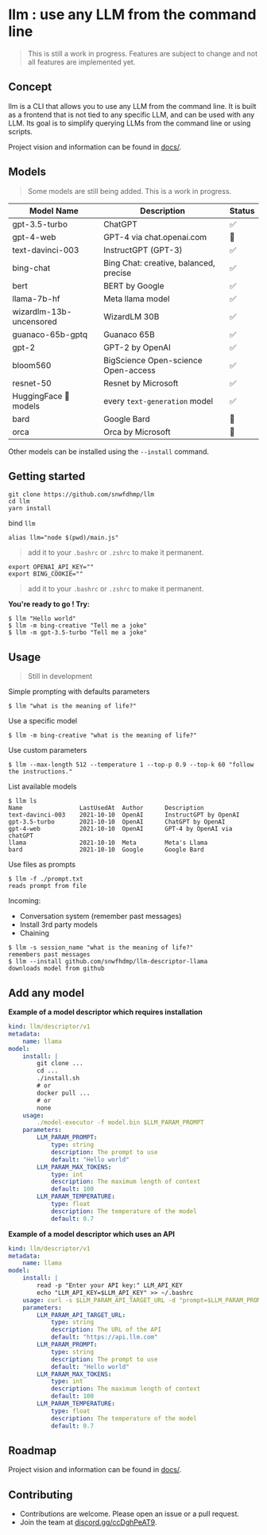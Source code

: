 # llm : use any LLM from the command line

> This is still a work in progress. Features are subject to change and not all features are implemented yet.

## Concept

llm is a CLI that allows you to use any LLM from the command line.
It is built as a frontend that is not tied to any specific LLM, and can be used with any LLM.
Its goal is to simplify querying LLMs from the command line or using scripts.

Project vision and information can be found in [docs/](docs/).

## Models

> Some models are still being added. This is a work in progress.

| Model Name                   | Description                                     | Status |
|------------------------------|-------------------------------------------------|--------|
| gpt-3.5-turbo                | ChatGPT                                         | ✅      |
| gpt-4-web                    | GPT-4 via chat.openai.com                       | 🔄      |
| text-davinci-003             | InstructGPT (GPT-3)                             | ✅      |
| bing-chat                    | Bing Chat: creative, balanced, precise          | ✅      |
| bert                         | BERT by Google                                  | ✅      |
| llama-7b-hf                  | Meta llama model                                | ✅      |
| wizardlm-13b-uncensored      | WizardLM 30B                                    | ✅      |
| guanaco-65b-gptq             | Guanaco 65B                                     | ✅      |
| gpt-2                        | GPT-2 by OpenAI                                 | ✅      |
| bloom560                     | BigScience Open-science Open-access             | ✅      |
| resnet-50                    | Resnet by Microsoft                             | ✅      |
| HuggingFace 🤗 models | every `text-generation` model | ✅      |
| bard                         | Google Bard                                     | 🔄      |
| orca                         | Orca by Microsoft                               | 🔄     |

Other models can be installed using the `--install` command.

## Getting started

```
git clone https://github.com/snwfdhmp/llm
cd llm
yarn install
```

bind `llm` 

```
alias llm="node $(pwd)/main.js"
```

> add it to your `.bashrc` or `.zshrc` to make it permanent.

```
export OPENAI_API_KEY=""
export BING_COOKIE=""
```

> add it to your `.bashrc` or `.zshrc` to make it permanent.

**You're ready to go ! Try:**

```
$ llm "Hello world"
$ llm -m bing-creative "Tell me a joke"
$ llm -m gpt-3.5-turbo "Tell me a joke"
```

## Usage

> Still in development

Simple prompting with defaults parameters

```
$ llm "what is the meaning of life?"
```

Use a specific model

```
$ llm -m bing-creative "what is the meaning of life?"
```

Use custom parameters

```
$ llm --max-length 512 --temperature 1 --top-p 0.9 --top-k 60 "follow the instructions."
```

List available models

```
$ llm ls
Name				LastUsedAt	Author 		Description
text-davinci-003	2021-10-10 	OpenAI 		InstructGPT by OpenAI
gpt-3.5-turbo   	2021-10-10 	OpenAI 		ChatGPT by OpenAI
gpt-4-web          	2021-10-10 	OpenAI 		GPT-4 by OpenAI via chatGPT
llama   			2021-10-10 	Meta    	Meta's Llama
bard       			2021-10-10 	Google  	Google Bard
```

Use files as prompts

```
$ llm -f ./prompt.txt
reads prompt from file
```

Incoming:

- Conversation system (remember past messages)
- Install 3rd party models
- Chaining

```
$ llm -s session_name "what is the meaning of life?"
remembers past messages
$ llm --install github.com/snwfhdmp/llm-descriptor-llama
downloads model from github
```

## Add any model

**Example of a model descriptor which requires installation**

```yaml
kind: llm/descriptor/v1
metadata:
	name: llama
model:
	install: |
		git clone ...
		cd ...
		./install.sh
		# or
		docker pull ...
		# or
		none
	usage:
		./model-executor -f model.bin $LLM_PARAM_PROMPT
	parameters:
		LLM_PARAM_PROMPT:
			type: string
			description: The prompt to use
			default: "Hello world"
		LLM_PARAM_MAX_TOKENS:
			type: int
			description: The maximum length of context
			default: 100
		LLM_PARAM_TEMPERATURE:
			type: float
			description: The temperature of the model
			default: 0.7
```

**Example of a model descriptor which uses an API**

```yaml
kind: llm/descriptor/v1
metadata:
	name: llama
model:
	install: |
		read -p "Enter your API key:" LLM_API_KEY
		echo "LLM_API_KEY=$LLM_API_KEY" >> ~/.bashrc
	usage: curl -s $LLM_PARAM_API_TARGET_URL -d "prompt=$LLM_PARAM_PROMPT&api_key=$LLM_API_KEY"
	parameters:
		LLM_PARAM_API_TARGET_URL:
			type: string
			description: The URL of the API
			default: "https://api.llm.com"
		LLM_PARAM_PROMPT:
			type: string
			description: The prompt to use
			default: "Hello world"
		LLM_PARAM_MAX_TOKENS:
			type: int
			description: The maximum length of context
			default: 100
		LLM_PARAM_TEMPERATURE:
			type: float
			description: The temperature of the model
			default: 0.7
```

## Roadmap

Project vision and information can be found in [docs/](docs/).

## Contributing

- Contributions are welcome. Please open an issue or a pull request.
- Join the team at [discord.gg/ccDghPeAT9](https://discord.gg/ccDghPeAT9).
